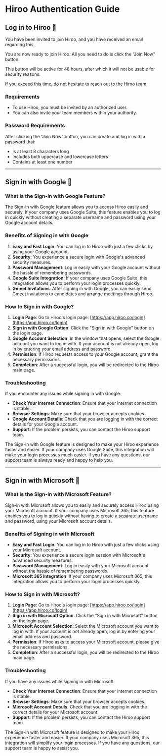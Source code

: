 # Hiroo Authentication Guide

## Log in to Hiroo 🔑

You have been invited to join Hiroo, and you have received an email regarding this.

You are now ready to join Hiroo. All you need to do is click the "Join Now" button.

This button will be active for 48 hours, after which it will not be usable for security reasons.

If you exceed this time, do not hesitate to reach out to the Hiroo team.

### Requirements

- To use Hiroo, you must be invited by an authorized user.
- You can also invite your team members within your authority.

### Password Requirements

After clicking the "Join Now" button, you can create and log in with a password that:
- Is at least 8 characters long
- Includes both uppercase and lowercase letters
- Contains at least one number

---

## Sign in with Google 🔑

### What is the Sign-in with Google Feature?

The Sign-in with Google feature allows you to access Hiroo easily and securely. If your company uses Google Suite, this feature enables you to log in quickly without creating a separate username and password using your Google account details.

### Benefits of Signing in with Google

1. **Easy and Fast Login**: You can log in to Hiroo with just a few clicks by using your Google account.
2. **Security**: You experience a secure login with Google's advanced security measures.
3. **Password Management**: Log in easily with your Google account without the hassle of remembering passwords.
4. **Google Suite Integration**: If your company uses Google Suite, this integration allows you to perform your login processes quickly.
5. **Gmeet Invitations**: After signing in with Google, you can easily send Gmeet invitations to candidates and arrange meetings through Hiroo.

### How to Sign in with Google?

1. **Login Page**: Go to Hiroo's login page: [https://app.hiroo.co/login](https://app.hiroo.co/login)
2. **Sign in with Google Option**: Click the "Sign in with Google" button on the login page.
3. **Google Account Selection**: In the window that opens, select the Google account you want to log in with. If your account is not already open, log in by entering your email address and password.
4. **Permission**: If Hiroo requests access to your Google account, grant the necessary permissions.
5. **Completion**: After a successful login, you will be redirected to the Hiroo main page.

### Troubleshooting

If you encounter any issues while signing in with Google:

- **Check Your Internet Connection**: Ensure that your internet connection is stable.
- **Browser Settings**: Make sure that your browser accepts cookies.
- **Google Account Details**: Check that you are logging in with the correct details for your Google account.
- **Support**: If the problem persists, you can contact the Hiroo support team.

The Sign-in with Google feature is designed to make your Hiroo experience faster and easier. If your company uses Google Suite, this integration will make your login processes much easier. If you have any questions, our support team is always ready and happy to help you.

---

## Sign in with Microsoft 🔑

### What is the Sign-in with Microsoft Feature?

Sign-in with Microsoft allows you to easily and securely access Hiroo using your Microsoft account. If your company uses Microsoft 365, this feature enables you to log in quickly without having to create a separate username and password, using your Microsoft account details.

### Benefits of Signing in with Microsoft

- **Easy and Fast Login**: You can log in to Hiroo with just a few clicks using your Microsoft account.
- **Security**: You experience a secure login session with Microsoft's advanced security measures.
- **Password Management**: Log in easily with your Microsoft account without the hassle of remembering passwords.
- **Microsoft 365 Integration**: If your company uses Microsoft 365, this integration allows you to perform your login processes quickly.

### How to Sign in with Microsoft?

1. **Login Page**: Go to Hiroo's login page: [https://app.hiroo.co/login](https://app.hiroo.co/login)
2. **Sign in with Microsoft Option**: Click the "Sign in with Microsoft" button on the login page.
3. **Microsoft Account Selection**: Select the Microsoft account you want to log in with. If your account is not already open, log in by entering your email address and password.
4. **Permission**: If Hiroo asks to access your Microsoft account, please give the necessary permissions.
5. **Completion**: After a successful login, you will be redirected to the Hiroo main page.

### Troubleshooting

If you have any issues while signing in with Microsoft:

- **Check Your Internet Connection**: Ensure that your internet connection is stable.
- **Browser Settings**: Make sure that your browser accepts cookies.
- **Microsoft Account Details**: Check that you are logging in with the correct details for your Microsoft account.
- **Support**: If the problem persists, you can contact the Hiroo support team.

The Sign-in with Microsoft feature is designed to make your Hiroo experience faster and easier. If your company uses Microsoft 365, this integration will simplify your login processes. If you have any questions, our support team is happy to assist you.